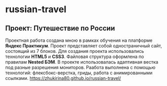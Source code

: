 # russian-travel
## Проект: Путешествие по России
Проектная работа создана мною в рамках обучения на платформе **Яндекс Практикум**.
Проект представляет собой одностраничный сайт, состоящий из 7 блоков.
Для создания проекта использовались технологии **HTML5** и **CSS3**.
Файловая структура оформлена по правилам **Nested БЭМ**.
В проекте использовалась адаптивная вестка под разные разрешения мониторов.
Раабота выполнена с помощью технологий: флексбокс-верстка, гриды, работа c анимированными ссылками.
https://zhukirina80.github.io/russian-travel/
